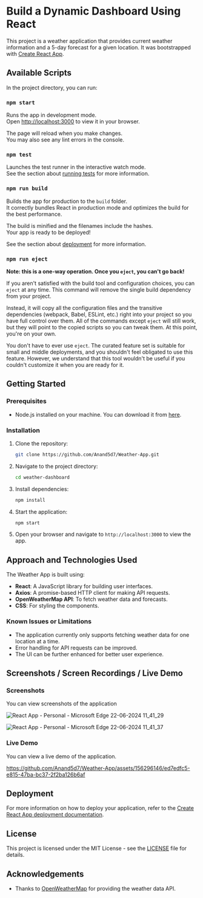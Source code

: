 # Build a Dynamic Dashboard Using React

This project is a weather application that provides current weather information and a 5-day forecast for a given location. It was bootstrapped with [Create React App](https://github.com/facebook/create-react-app).

## Available Scripts

In the project directory, you can run:

### `npm start`

Runs the app in development mode.\
Open [http://localhost:3000](http://localhost:3000) to view it in your browser.

The page will reload when you make changes.\
You may also see any lint errors in the console.

### `npm test`

Launches the test runner in the interactive watch mode.\
See the section about [running tests](https://facebook.github.io/create-react-app/docs/running-tests) for more information.

### `npm run build`

Builds the app for production to the `build` folder.\
It correctly bundles React in production mode and optimizes the build for the best performance.

The build is minified and the filenames include the hashes.\
Your app is ready to be deployed!

See the section about [deployment](https://facebook.github.io/create-react-app/docs/deployment) for more information.

### `npm run eject`

**Note: this is a one-way operation. Once you `eject`, you can't go back!**

If you aren't satisfied with the build tool and configuration choices, you can `eject` at any time. This command will remove the single build dependency from your project.

Instead, it will copy all the configuration files and the transitive dependencies (webpack, Babel, ESLint, etc.) right into your project so you have full control over them. All of the commands except `eject` will still work, but they will point to the copied scripts so you can tweak them. At this point, you're on your own.

You don't have to ever use `eject`. The curated feature set is suitable for small and middle deployments, and you shouldn't feel obligated to use this feature. However, we understand that this tool wouldn't be useful if you couldn't customize it when you are ready for it.

## Getting Started

### Prerequisites

- Node.js installed on your machine. You can download it from [here](https://nodejs.org/).

### Installation

1. Clone the repository:

    ```bash
    git clone https://github.com/Anand5d7/Weather-App.git
    ```

2. Navigate to the project directory:

    ```bash
    cd weather-dashboard
    ```

3. Install dependencies:

    ```bash
    npm install
    ```

4. Start the application:

    ```bash
    npm start
    ```

5. Open your browser and navigate to `http://localhost:3000` to view the app.

## Approach and Technologies Used

The Weather App is built using:
- **React**: A JavaScript library for building user interfaces.
- **Axios**: A promise-based HTTP client for making API requests.
- **OpenWeatherMap API**: To fetch weather data and forecasts.
- **CSS**: For styling the components.

### Known Issues or Limitations

- The application currently only supports fetching weather data for one location at a time.
- Error handling for API requests can be improved.
- The UI can be further enhanced for better user experience.

## Screenshots / Screen Recordings / Live Demo

### Screenshots

You can view screenshots of the application 

 ![React App - Personal - Microsoft​ Edge 22-06-2024 11_41_29](https://github.com/Anand5d7/Marklytics--Assignment-dashboard/assets/156296146/4b1c36e2-cb0d-4fa0-b816-8f36902d79e1)

![React App - Personal - Microsoft​ Edge 22-06-2024 11_41_37](https://github.com/Anand5d7/Marklytics--Assignment-dashboard/assets/156296146/3c35c989-ea9b-4c93-9fb8-cc30637a65f3)



### Live Demo

You can view a live demo of the application.


https://github.com/Anand5d7/Weather-App/assets/156296146/ed7edfc5-e815-47ba-bc37-2f2ba126b6af



## Deployment

For more information on how to deploy your application, refer to the [Create React App deployment documentation](https://facebook.github.io/create-react-app/docs/deployment).

## License

This project is licensed under the MIT License - see the [LICENSE](LICENSE) file for details.

## Acknowledgements

- Thanks to [OpenWeatherMap](https://openweathermap.org/) for providing the weather data API.
